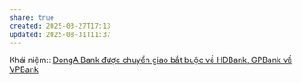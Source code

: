 ```yaml
---
share: true
created: 2025-03-27T17:13
updated: 2025-08-31T11:37
---
```

Khái niệm:: 
[DongA Bank được chuyển giao bắt buộc về HDBank, GPBank về VPBank](../Danh%20s%C3%A1ch%20ng%C3%A2n%20h%C3%A0ng/%C4%90%C3%A3%20b%E1%BB%8B%20s%C3%A1t%20nh%E1%BA%ADp/DongA%20Bank%20%C4%91%C6%B0%E1%BB%A3c%20chuy%E1%BB%83n%20giao%20b%E1%BA%AFt%20bu%E1%BB%99c%20v%E1%BB%81%20HDBank,%20GPBank%20v%E1%BB%81%20VPBank.md)